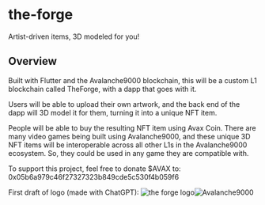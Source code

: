 # the-forge

Artist-driven items, 3D modeled for you!

## Overview

Built with Flutter and the Avalanche9000 blockchain, this will be a custom L1 blockchain called TheForge, with a dapp that goes with it.

Users will be able to upload their own artwork, and the back end of the dapp will 3D model it for them, turning it into a unique NFT item.

People will be able to buy the resulting NFT item using Avax Coin. There are many video games being built using Avalanche9000, and these unique 3D NFT items will be interoperable across all other L1s in the Avalanche9000 ecosystem. So, they could be used in any game they are compatible with.

To support this project, feel free to donate $AVAX to: 0x05b6a979c46f27327323b849cde5c530f4b059f6

First draft of logo (made with ChatGPT):
![the forge logo](https://raw.githubusercontent.com/your-username/your-repo/main/assets/images/avalanche9000.png)![Avalanche9000](assets/images/avalanche9000.png)
